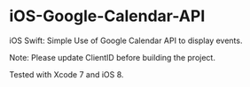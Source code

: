 # iOS-Google-Calendar-API
iOS Swift: Simple Use of Google Calendar API to display events.

Note: Please update ClientID before building the project.

Tested with Xcode 7 and iOS 8.
